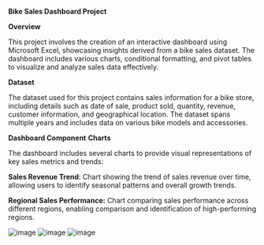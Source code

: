 **Bike Sales Dashboard Project**

**Overview**

This project involves the creation of an interactive dashboard using Microsoft Excel, showcasing insights derived from a bike sales dataset. The dashboard includes various charts, conditional formatting, and pivot tables to visualize and analyze sales data effectively.

**Dataset**

The dataset used for this project contains sales information for a bike store, including details such as date of sale, product sold, quantity, revenue, customer information, and geographical location. The dataset spans multiple years and includes data on various bike models and accessories.

**Dashboard Component**
**Charts**

The dashboard includes several charts to provide visual representations of key sales metrics and trends:

**Sales Revenue Trend**: Chart showing the trend of sales revenue over time, allowing users to identify seasonal patterns and overall growth trends.

**Regional Sales Performance:** Chart comparing sales performance across different regions, enabling comparison and identification of high-performing regions.

![image](https://github.com/tuba-mouqeem/Excel-Bike-Sale-Project-/assets/76019991/e4b6c113-2295-4a9a-94e2-8f83eb61bf9d)
![image](https://github.com/tuba-mouqeem/Excel-Bike-Sale-Project-/assets/76019991/d457c7f5-8183-42f1-bd02-251ae182961b)
![image](https://github.com/tuba-mouqeem/Excel-Bike-Sale-Project-/assets/76019991/1dfe1cca-bcae-498f-ad92-d484551bb5f3)

